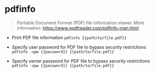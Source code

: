 # pdfinfo
> Portable Document Format (PDF) file information viewer.
> More information: <https://www.xpdfreader.com/pdfinfo-man.html>.

- Print PDF file information
`pdfinfo {{path/to/file.pdf}}`

- Specify user password for PDF file to bypass security restrictions
`pdfinfo -upw {{password}} {{path/to/file.pdf}}`

- Specify owner password for PDF file to bypass security restrictions
`pdfinfo -opw {{password}} {{path/to/file.pdf}}`
